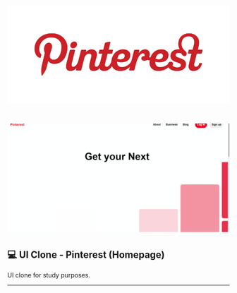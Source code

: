 <h1 align="center" >
    <img alt="Logo Pinterest" src="/.github/screenshots/logo.png" />
</h1>
<h1 align="center">
    <img alt="uiClonePinterest" title="uiClonePinterest" src="/.github/screenshots/pinterest.gif" />
</h1>

## 💻 UI Clone - Pinterest (Homepage)

UI clone for study purposes.

---
